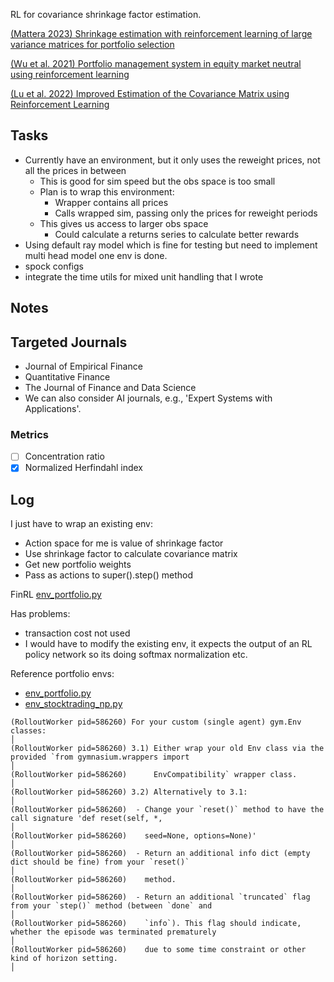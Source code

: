 RL for covariance shrinkage factor estimation.

[(Mattera 2023) Shrinkage estimation with reinforcement learning of large variance matrices for portfolio selection](https://doi.org/10.1016/j.iswa.2023.200181)

[(Wu et al. 2021) Portfolio management system in equity market neutral using reinforcement learning](https://doi.org/10.1007/s10489-021-02262-0)

[(Lu et al. 2022) Improved Estimation of the Covariance Matrix using Reinforcement Learning](https://dx.doi.org/10.2139/ssrn.4081502)



## Tasks

- Currently have an environment, but it only uses the reweight prices, not all
  the prices in between
    - This is good for sim speed but the obs space is too small
    - Plan is to wrap this environment:
        - Wrapper contains all prices
        - Calls wrapped sim, passing only the prices for reweight periods
    - This gives us access to larger obs space
        - Could calculate a returns series to calculate better rewards
- Using default ray model which is fine for testing but need to implement multi
  head model one env is done.
- spock configs
- integrate the time utils for mixed unit handling that I wrote

## Notes

## Targeted Journals

- Journal of Empirical Finance
- Quantitative Finance
- The Journal of Finance and Data Science
- We can also consider AI journals, e.g., 'Expert Systems with Applications'.

### Metrics

- [ ] Concentration ratio
- [x] Normalized Herfindahl index

## Log

I just have to wrap an existing env:

- Action space for me is value of shrinkage factor
- Use shrinkage factor to calculate covariance matrix
- Get new portfolio weights
- Pass as actions to super().step() method

FinRL [env_portfolio.py](https://github.com/AI4Finance-Foundation/FinRL/blob/master/finrl/meta/env_portfolio_allocation/env_portfolio.py)

Has problems:

- transaction cost not used
- I would have to modify the existing env, it expects the output of an RL policy
  network so its doing softmax normalization etc.

Reference portfolio envs:

- [env_portfolio.py](https://github.com/AI4Finance-Foundation/FinRL/blob/master/finrl/meta/env_portfolio_allocation/env_portfolio.py)
- [env_stocktrading_np.py](https://github.com/AI4Finance-Foundation/FinRL/blob/master/finrl/meta/env_stock_trading/env_stocktrading_np.py)

```
(RolloutWorker pid=586260) For your custom (single agent) gym.Env classes:                                                                                                                                            │
(RolloutWorker pid=586260) 3.1) Either wrap your old Env class via the provided `from gymnasium.wrappers import                                                                                                       │
(RolloutWorker pid=586260)      EnvCompatibility` wrapper class.                                                                                                                                                      │
(RolloutWorker pid=586260) 3.2) Alternatively to 3.1:                                                                                                                                                                 │
(RolloutWorker pid=586260)  - Change your `reset()` method to have the call signature 'def reset(self, *,                                                                                                             │
(RolloutWorker pid=586260)    seed=None, options=None)'                                                                                                                                                               │
(RolloutWorker pid=586260)  - Return an additional info dict (empty dict should be fine) from your `reset()`                                                                                                          │
(RolloutWorker pid=586260)    method.                                                                                                                                                                                 │
(RolloutWorker pid=586260)  - Return an additional `truncated` flag from your `step()` method (between `done` and                                                                                                     │
(RolloutWorker pid=586260)    `info`). This flag should indicate, whether the episode was terminated prematurely                                                                                                      │
(RolloutWorker pid=586260)    due to some time constraint or other kind of horizon setting.                                                                                                                           │
```
